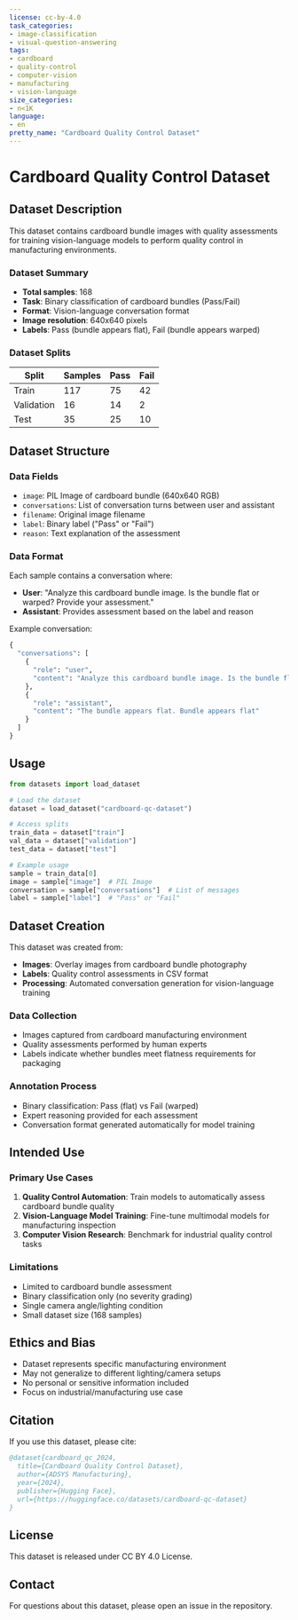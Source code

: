 ```yaml
---
license: cc-by-4.0
task_categories:
- image-classification
- visual-question-answering
tags:
- cardboard
- quality-control
- computer-vision
- manufacturing
- vision-language
size_categories:
- n<1K
language:
- en
pretty_name: "Cardboard Quality Control Dataset"
---
```


# Cardboard Quality Control Dataset

## Dataset Description

This dataset contains cardboard bundle images with quality assessments for training vision-language models to perform quality control in manufacturing environments.

### Dataset Summary

- **Total samples**: 168
- **Task**: Binary classification of cardboard bundles (Pass/Fail)
- **Format**: Vision-language conversation format
- **Image resolution**: 640x640 pixels
- **Labels**: Pass (bundle appears flat), Fail (bundle appears warped)

### Dataset Splits

| Split | Samples | Pass | Fail |
|-------|---------|------|------|
| Train | 117 | 75 | 42 |
| Validation | 16 | 14 | 2 |
| Test | 35 | 25 | 10 |

## Dataset Structure

### Data Fields

- `image`: PIL Image of cardboard bundle (640x640 RGB)
- `conversations`: List of conversation turns between user and assistant
- `filename`: Original image filename
- `label`: Binary label ("Pass" or "Fail")
- `reason`: Text explanation of the assessment

### Data Format

Each sample contains a conversation where:
- **User**: "Analyze this cardboard bundle image. Is the bundle flat or warped? Provide your assessment."
- **Assistant**: Provides assessment based on the label and reason

Example conversation:
```python
{
  "conversations": [
    {
      "role": "user",
      "content": "Analyze this cardboard bundle image. Is the bundle flat or warped? Provide your assessment."
    },
    {
      "role": "assistant", 
      "content": "The bundle appears flat. Bundle appears flat"
    }
  ]
}
```

## Usage

```python
from datasets import load_dataset

# Load the dataset
dataset = load_dataset("cardboard-qc-dataset")

# Access splits
train_data = dataset["train"]
val_data = dataset["validation"] 
test_data = dataset["test"]

# Example usage
sample = train_data[0]
image = sample["image"]  # PIL Image
conversation = sample["conversations"]  # List of messages
label = sample["label"]  # "Pass" or "Fail"
```

## Dataset Creation

This dataset was created from:
- **Images**: Overlay images from cardboard bundle photography
- **Labels**: Quality control assessments in CSV format
- **Processing**: Automated conversation generation for vision-language training

### Data Collection

- Images captured from cardboard manufacturing environment
- Quality assessments performed by human experts
- Labels indicate whether bundles meet flatness requirements for packaging

### Annotation Process

- Binary classification: Pass (flat) vs Fail (warped)
- Expert reasoning provided for each assessment
- Conversation format generated automatically for model training

## Intended Use

### Primary Use Cases

1. **Quality Control Automation**: Train models to automatically assess cardboard bundle quality
2. **Vision-Language Model Training**: Fine-tune multimodal models for manufacturing inspection
3. **Computer Vision Research**: Benchmark for industrial quality control tasks

### Limitations

- Limited to cardboard bundle assessment
- Binary classification only (no severity grading)
- Single camera angle/lighting condition
- Small dataset size (168 samples)

## Ethics and Bias

- Dataset represents specific manufacturing environment
- May not generalize to different lighting/camera setups
- No personal or sensitive information included
- Focus on industrial/manufacturing use case

## Citation

If you use this dataset, please cite:

```bibtex
@dataset{cardboard_qc_2024,
  title={Cardboard Quality Control Dataset},
  author={ADSYS Manufacturing},
  year={2024},
  publisher={Hugging Face},
  url={https://huggingface.co/datasets/cardboard-qc-dataset}
}
```

## License

This dataset is released under CC BY 4.0 License.

## Contact

For questions about this dataset, please open an issue in the repository.
